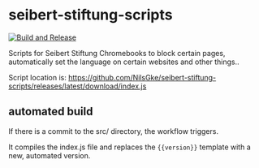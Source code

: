 # seibert-stiftung-scripts

[![Build and Release](https://github.com/NilsGke/seibert-stiftung-scripts/actions/workflows/build-release.yaml/badge.svg)](https://github.com/NilsGke/seibert-stiftung-scripts/actions/workflows/build-release.yaml)

Scripts for Seibert Stiftung Chromebooks to block certain pages, automatically set the language on certain websites and other things..

Script location is: <https://github.com/NilsGke/seibert-stiftung-scripts/releases/latest/download/index.js>

## automated build

If there is a commit to the src/ directory, the workflow triggers.

It compiles the index.js file and replaces the `{{version}}` template with a new, automated version.
